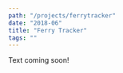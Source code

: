 ```yaml
---
path: "/projects/ferrytracker"
date: "2018-06"
title: "Ferry Tracker"
tags: ""
---
```


Text coming soon!
